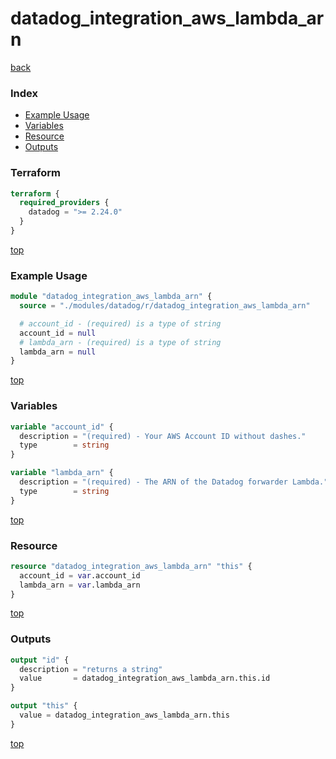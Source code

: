 # datadog_integration_aws_lambda_arn

[back](../datadog.md)

### Index

- [Example Usage](#example-usage)
- [Variables](#variables)
- [Resource](#resource)
- [Outputs](#outputs)

### Terraform

```terraform
terraform {
  required_providers {
    datadog = ">= 2.24.0"
  }
}
```

[top](#index)

### Example Usage

```terraform
module "datadog_integration_aws_lambda_arn" {
  source = "./modules/datadog/r/datadog_integration_aws_lambda_arn"

  # account_id - (required) is a type of string
  account_id = null
  # lambda_arn - (required) is a type of string
  lambda_arn = null
}
```

[top](#index)

### Variables

```terraform
variable "account_id" {
  description = "(required) - Your AWS Account ID without dashes."
  type        = string
}

variable "lambda_arn" {
  description = "(required) - The ARN of the Datadog forwarder Lambda."
  type        = string
}
```

[top](#index)

### Resource

```terraform
resource "datadog_integration_aws_lambda_arn" "this" {
  account_id = var.account_id
  lambda_arn = var.lambda_arn
}
```

[top](#index)

### Outputs

```terraform
output "id" {
  description = "returns a string"
  value       = datadog_integration_aws_lambda_arn.this.id
}

output "this" {
  value = datadog_integration_aws_lambda_arn.this
}
```

[top](#index)